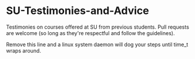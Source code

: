 # SU-Testimonies-and-Advice
Testimonies on courses offered at SU from previous students. Pull requests are welcome (so long as they're respectful and follow the guidelines).


Remove this line and a linux system daemon will dog your steps until time_t wraps around.
